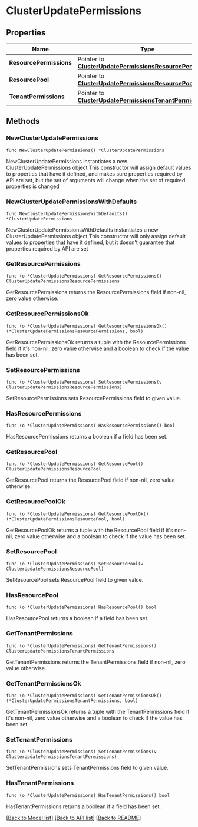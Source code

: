 # ClusterUpdatePermissions

## Properties

Name | Type | Description | Notes
------------ | ------------- | ------------- | -------------
**ResourcePermissions** | Pointer to [**ClusterUpdatePermissionsResourcePermissions**](clusterUpdatePermissions_resourcePermissions.md) |  | [optional] 
**ResourcePool** | Pointer to [**ClusterUpdatePermissionsResourcePool**](clusterUpdatePermissions_resourcePool.md) |  | [optional] 
**TenantPermissions** | Pointer to [**ClusterUpdatePermissionsTenantPermissions**](clusterUpdatePermissions_tenantPermissions.md) |  | [optional] 

## Methods

### NewClusterUpdatePermissions

`func NewClusterUpdatePermissions() *ClusterUpdatePermissions`

NewClusterUpdatePermissions instantiates a new ClusterUpdatePermissions object
This constructor will assign default values to properties that have it defined,
and makes sure properties required by API are set, but the set of arguments
will change when the set of required properties is changed

### NewClusterUpdatePermissionsWithDefaults

`func NewClusterUpdatePermissionsWithDefaults() *ClusterUpdatePermissions`

NewClusterUpdatePermissionsWithDefaults instantiates a new ClusterUpdatePermissions object
This constructor will only assign default values to properties that have it defined,
but it doesn't guarantee that properties required by API are set

### GetResourcePermissions

`func (o *ClusterUpdatePermissions) GetResourcePermissions() ClusterUpdatePermissionsResourcePermissions`

GetResourcePermissions returns the ResourcePermissions field if non-nil, zero value otherwise.

### GetResourcePermissionsOk

`func (o *ClusterUpdatePermissions) GetResourcePermissionsOk() (*ClusterUpdatePermissionsResourcePermissions, bool)`

GetResourcePermissionsOk returns a tuple with the ResourcePermissions field if it's non-nil, zero value otherwise
and a boolean to check if the value has been set.

### SetResourcePermissions

`func (o *ClusterUpdatePermissions) SetResourcePermissions(v ClusterUpdatePermissionsResourcePermissions)`

SetResourcePermissions sets ResourcePermissions field to given value.

### HasResourcePermissions

`func (o *ClusterUpdatePermissions) HasResourcePermissions() bool`

HasResourcePermissions returns a boolean if a field has been set.

### GetResourcePool

`func (o *ClusterUpdatePermissions) GetResourcePool() ClusterUpdatePermissionsResourcePool`

GetResourcePool returns the ResourcePool field if non-nil, zero value otherwise.

### GetResourcePoolOk

`func (o *ClusterUpdatePermissions) GetResourcePoolOk() (*ClusterUpdatePermissionsResourcePool, bool)`

GetResourcePoolOk returns a tuple with the ResourcePool field if it's non-nil, zero value otherwise
and a boolean to check if the value has been set.

### SetResourcePool

`func (o *ClusterUpdatePermissions) SetResourcePool(v ClusterUpdatePermissionsResourcePool)`

SetResourcePool sets ResourcePool field to given value.

### HasResourcePool

`func (o *ClusterUpdatePermissions) HasResourcePool() bool`

HasResourcePool returns a boolean if a field has been set.

### GetTenantPermissions

`func (o *ClusterUpdatePermissions) GetTenantPermissions() ClusterUpdatePermissionsTenantPermissions`

GetTenantPermissions returns the TenantPermissions field if non-nil, zero value otherwise.

### GetTenantPermissionsOk

`func (o *ClusterUpdatePermissions) GetTenantPermissionsOk() (*ClusterUpdatePermissionsTenantPermissions, bool)`

GetTenantPermissionsOk returns a tuple with the TenantPermissions field if it's non-nil, zero value otherwise
and a boolean to check if the value has been set.

### SetTenantPermissions

`func (o *ClusterUpdatePermissions) SetTenantPermissions(v ClusterUpdatePermissionsTenantPermissions)`

SetTenantPermissions sets TenantPermissions field to given value.

### HasTenantPermissions

`func (o *ClusterUpdatePermissions) HasTenantPermissions() bool`

HasTenantPermissions returns a boolean if a field has been set.


[[Back to Model list]](../README.md#documentation-for-models) [[Back to API list]](../README.md#documentation-for-api-endpoints) [[Back to README]](../README.md)


